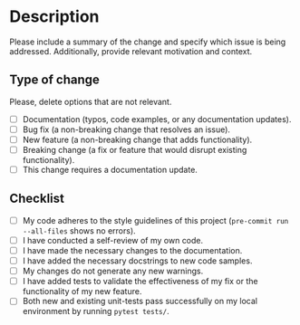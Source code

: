 # Description

Please include a summary of the change and specify which issue is being addressed. Additionally, provide relevant motivation and context.

## Type of change

Please, delete options that are not relevant.

- [ ] Documentation (typos, code examples, or any documentation updates).
- [ ] Bug fix (a non-breaking change that resolves an issue).
- [ ] New feature (a non-breaking change that adds functionality).
- [ ] Breaking change (a fix or feature that would disrupt existing functionality).
- [ ] This change requires a documentation update.

## Checklist

- [ ] My code adheres to the style guidelines of this project (`pre-commit run --all-files` shows no errors).
- [ ] I have conducted a self-review of my own code.
- [ ] I have made the necessary changes to the documentation.
- [ ] I have added the necessary docstrings to new code samples.
- [ ] My changes do not generate any new warnings.
- [ ] I have added tests to validate the effectiveness of my fix or the functionality of my new feature.
- [ ] Both new and existing unit-tests pass successfully on my local environment by running `pytest tests/`.

